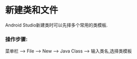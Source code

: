 # 新建类和文件

Android Studio新建类时可以先择多个常用的类模板.
### 操作步骤:
菜单栏 —> File —> New —> Java Class —> 输入类名,选择类模板

